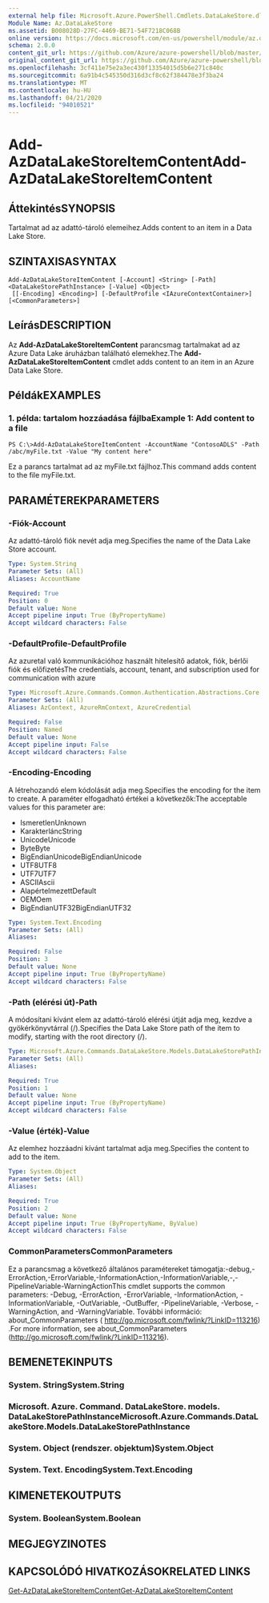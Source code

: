 ```yaml
---
external help file: Microsoft.Azure.PowerShell.Cmdlets.DataLakeStore.dll-Help.xml
Module Name: Az.DataLakeStore
ms.assetid: B008028D-27FC-4469-BE71-54F7218C068B
online version: https://docs.microsoft.com/en-us/powershell/module/az.datalakestore/add-azdatalakestoreitemcontent
schema: 2.0.0
content_git_url: https://github.com/Azure/azure-powershell/blob/master/src/DataLakeStore/DataLakeStore/help/Add-AzDataLakeStoreItemContent.md
original_content_git_url: https://github.com/Azure/azure-powershell/blob/master/src/DataLakeStore/DataLakeStore/help/Add-AzDataLakeStoreItemContent.md
ms.openlocfilehash: 3cf411e75e2a3ec430f13354015d5b6e271c840c
ms.sourcegitcommit: 6a91b4c545350d316d3cf8c62f384478e3f3ba24
ms.translationtype: MT
ms.contentlocale: hu-HU
ms.lasthandoff: 04/21/2020
ms.locfileid: "94010521"
---
```

# <span data-ttu-id="d7066-101">Add-AzDataLakeStoreItemContent</span><span class="sxs-lookup"><span data-stu-id="d7066-101">Add-AzDataLakeStoreItemContent</span></span>

## <span data-ttu-id="d7066-102">Áttekintés</span><span class="sxs-lookup"><span data-stu-id="d7066-102">SYNOPSIS</span></span>
<span data-ttu-id="d7066-103">Tartalmat ad az adattó-tároló elemeihez.</span><span class="sxs-lookup"><span data-stu-id="d7066-103">Adds content to an item in a Data Lake Store.</span></span>

## <span data-ttu-id="d7066-104">SZINTAXISA</span><span class="sxs-lookup"><span data-stu-id="d7066-104">SYNTAX</span></span>

```
Add-AzDataLakeStoreItemContent [-Account] <String> [-Path] <DataLakeStorePathInstance> [-Value] <Object>
 [[-Encoding] <Encoding>] [-DefaultProfile <IAzureContextContainer>] [<CommonParameters>]
```

## <span data-ttu-id="d7066-105">Leírás</span><span class="sxs-lookup"><span data-stu-id="d7066-105">DESCRIPTION</span></span>
<span data-ttu-id="d7066-106">Az **Add-AzDataLakeStoreItemContent** parancsmag tartalmakat ad az Azure Data Lake áruházban található elemekhez.</span><span class="sxs-lookup"><span data-stu-id="d7066-106">The **Add-AzDataLakeStoreItemContent** cmdlet adds content to an item in an Azure Data Lake Store.</span></span>

## <span data-ttu-id="d7066-107">Példák</span><span class="sxs-lookup"><span data-stu-id="d7066-107">EXAMPLES</span></span>

### <span data-ttu-id="d7066-108">1. példa: tartalom hozzáadása fájlba</span><span class="sxs-lookup"><span data-stu-id="d7066-108">Example 1: Add content to a file</span></span>
```
PS C:\>Add-AzDataLakeStoreItemContent -AccountName "ContosoADLS" -Path /abc/myFile.txt -Value "My content here"
```

<span data-ttu-id="d7066-109">Ez a parancs tartalmat ad az myFile.txt fájlhoz.</span><span class="sxs-lookup"><span data-stu-id="d7066-109">This command adds content to the file myFile.txt.</span></span>

## <span data-ttu-id="d7066-110">PARAMÉTEREK</span><span class="sxs-lookup"><span data-stu-id="d7066-110">PARAMETERS</span></span>

### <span data-ttu-id="d7066-111">-Fiók</span><span class="sxs-lookup"><span data-stu-id="d7066-111">-Account</span></span>
<span data-ttu-id="d7066-112">Az adattó-tároló fiók nevét adja meg.</span><span class="sxs-lookup"><span data-stu-id="d7066-112">Specifies the name of the Data Lake Store account.</span></span>

```yaml
Type: System.String
Parameter Sets: (All)
Aliases: AccountName

Required: True
Position: 0
Default value: None
Accept pipeline input: True (ByPropertyName)
Accept wildcard characters: False
```

### <span data-ttu-id="d7066-113">-DefaultProfile</span><span class="sxs-lookup"><span data-stu-id="d7066-113">-DefaultProfile</span></span>
<span data-ttu-id="d7066-114">Az azuretal való kommunikációhoz használt hitelesítő adatok, fiók, bérlői fiók és előfizetés</span><span class="sxs-lookup"><span data-stu-id="d7066-114">The credentials, account, tenant, and subscription used for communication with azure</span></span>

```yaml
Type: Microsoft.Azure.Commands.Common.Authentication.Abstractions.Core.IAzureContextContainer
Parameter Sets: (All)
Aliases: AzContext, AzureRmContext, AzureCredential

Required: False
Position: Named
Default value: None
Accept pipeline input: False
Accept wildcard characters: False
```

### <span data-ttu-id="d7066-115">-Encoding</span><span class="sxs-lookup"><span data-stu-id="d7066-115">-Encoding</span></span>
<span data-ttu-id="d7066-116">A létrehozandó elem kódolását adja meg.</span><span class="sxs-lookup"><span data-stu-id="d7066-116">Specifies the encoding for the item to create.</span></span>
<span data-ttu-id="d7066-117">A paraméter elfogadható értékei a következők:</span><span class="sxs-lookup"><span data-stu-id="d7066-117">The acceptable values for this parameter are:</span></span>
- <span data-ttu-id="d7066-118">Ismeretlen</span><span class="sxs-lookup"><span data-stu-id="d7066-118">Unknown</span></span>
- <span data-ttu-id="d7066-119">Karakterlánc</span><span class="sxs-lookup"><span data-stu-id="d7066-119">String</span></span>
- <span data-ttu-id="d7066-120">Unicode</span><span class="sxs-lookup"><span data-stu-id="d7066-120">Unicode</span></span>
- <span data-ttu-id="d7066-121">Byte</span><span class="sxs-lookup"><span data-stu-id="d7066-121">Byte</span></span>
- <span data-ttu-id="d7066-122">BigEndianUnicode</span><span class="sxs-lookup"><span data-stu-id="d7066-122">BigEndianUnicode</span></span>
- <span data-ttu-id="d7066-123">UTF8</span><span class="sxs-lookup"><span data-stu-id="d7066-123">UTF8</span></span>
- <span data-ttu-id="d7066-124">UTF7</span><span class="sxs-lookup"><span data-stu-id="d7066-124">UTF7</span></span>
- <span data-ttu-id="d7066-125">ASCII</span><span class="sxs-lookup"><span data-stu-id="d7066-125">Ascii</span></span>
- <span data-ttu-id="d7066-126">Alapértelmezett</span><span class="sxs-lookup"><span data-stu-id="d7066-126">Default</span></span>
- <span data-ttu-id="d7066-127">OEM</span><span class="sxs-lookup"><span data-stu-id="d7066-127">Oem</span></span>
- <span data-ttu-id="d7066-128">BigEndianUTF32</span><span class="sxs-lookup"><span data-stu-id="d7066-128">BigEndianUTF32</span></span>

```yaml
Type: System.Text.Encoding
Parameter Sets: (All)
Aliases:

Required: False
Position: 3
Default value: None
Accept pipeline input: True (ByPropertyName)
Accept wildcard characters: False
```

### <span data-ttu-id="d7066-129">-Path (elérési út)</span><span class="sxs-lookup"><span data-stu-id="d7066-129">-Path</span></span>
<span data-ttu-id="d7066-130">A módosítani kívánt elem az adattó-tároló elérési útját adja meg, kezdve a gyökérkönyvtárral (/).</span><span class="sxs-lookup"><span data-stu-id="d7066-130">Specifies the Data Lake Store path of the item to modify, starting with the root directory (/).</span></span>

```yaml
Type: Microsoft.Azure.Commands.DataLakeStore.Models.DataLakeStorePathInstance
Parameter Sets: (All)
Aliases:

Required: True
Position: 1
Default value: None
Accept pipeline input: True (ByPropertyName)
Accept wildcard characters: False
```

### <span data-ttu-id="d7066-131">-Value (érték)</span><span class="sxs-lookup"><span data-stu-id="d7066-131">-Value</span></span>
<span data-ttu-id="d7066-132">Az elemhez hozzáadni kívánt tartalmat adja meg.</span><span class="sxs-lookup"><span data-stu-id="d7066-132">Specifies the content to add to the item.</span></span>

```yaml
Type: System.Object
Parameter Sets: (All)
Aliases:

Required: True
Position: 2
Default value: None
Accept pipeline input: True (ByPropertyName, ByValue)
Accept wildcard characters: False
```

### <span data-ttu-id="d7066-133">CommonParameters</span><span class="sxs-lookup"><span data-stu-id="d7066-133">CommonParameters</span></span>
<span data-ttu-id="d7066-134">Ez a parancsmag a következő általános paramétereket támogatja:-debug,-ErrorAction,-ErrorVariable,-InformationAction,-InformationVariable,-,-PipelineVariable-WarningAction</span><span class="sxs-lookup"><span data-stu-id="d7066-134">This cmdlet supports the common parameters: -Debug, -ErrorAction, -ErrorVariable, -InformationAction, -InformationVariable, -OutVariable, -OutBuffer, -PipelineVariable, -Verbose, -WarningAction, and -WarningVariable.</span></span> <span data-ttu-id="d7066-135">További információ: about_CommonParameters ( http://go.microsoft.com/fwlink/?LinkID=113216) .</span><span class="sxs-lookup"><span data-stu-id="d7066-135">For more information, see about_CommonParameters (http://go.microsoft.com/fwlink/?LinkID=113216).</span></span>

## <span data-ttu-id="d7066-136">BEMENETEK</span><span class="sxs-lookup"><span data-stu-id="d7066-136">INPUTS</span></span>

### <span data-ttu-id="d7066-137">System. String</span><span class="sxs-lookup"><span data-stu-id="d7066-137">System.String</span></span>

### <span data-ttu-id="d7066-138">Microsoft. Azure. Command. DataLakeStore. models. DataLakeStorePathInstance</span><span class="sxs-lookup"><span data-stu-id="d7066-138">Microsoft.Azure.Commands.DataLakeStore.Models.DataLakeStorePathInstance</span></span>

### <span data-ttu-id="d7066-139">System. Object (rendszer. objektum)</span><span class="sxs-lookup"><span data-stu-id="d7066-139">System.Object</span></span>

### <span data-ttu-id="d7066-140">System. Text. Encoding</span><span class="sxs-lookup"><span data-stu-id="d7066-140">System.Text.Encoding</span></span>

## <span data-ttu-id="d7066-141">KIMENETEK</span><span class="sxs-lookup"><span data-stu-id="d7066-141">OUTPUTS</span></span>

### <span data-ttu-id="d7066-142">System. Boolean</span><span class="sxs-lookup"><span data-stu-id="d7066-142">System.Boolean</span></span>

## <span data-ttu-id="d7066-143">MEGJEGYZI</span><span class="sxs-lookup"><span data-stu-id="d7066-143">NOTES</span></span>

## <span data-ttu-id="d7066-144">KAPCSOLÓDÓ HIVATKOZÁSOK</span><span class="sxs-lookup"><span data-stu-id="d7066-144">RELATED LINKS</span></span>

[<span data-ttu-id="d7066-145">Get-AzDataLakeStoreItemContent</span><span class="sxs-lookup"><span data-stu-id="d7066-145">Get-AzDataLakeStoreItemContent</span></span>](./Get-AzDataLakeStoreItemContent.md)


